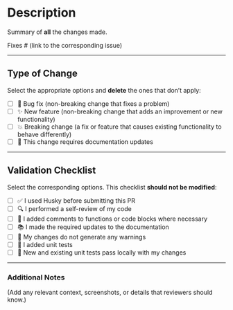 # Description  
Summary of **all** the changes made.  

Fixes # (link to the corresponding issue)

---

## Type of Change  

Select the appropriate options and **delete** the ones that don’t apply:

- [ ] 🐛 Bug fix (non-breaking change that fixes a problem)  
- [ ] ✨ New feature (non-breaking change that adds an improvement or new functionality)  
- [ ] 💥 Breaking change (a fix or feature that causes existing functionality to behave differently)  
- [ ] 📝 This change requires documentation updates  

---

## Validation Checklist  
Select the corresponding options. This checklist **should not be modified**:

- [ ] ✅ I used Husky before submitting this PR  
- [ ] 🔍 I performed a self-review of my code  
- [ ] 💬 I added comments to functions or code blocks where necessary  
- [ ] 📚 I made the required updates to the documentation  
- [ ] 🚫 My changes do not generate any warnings  
- [ ] 🧪 I added unit tests  
- [ ] 🧩 New and existing unit tests pass locally with my changes  

---

### Additional Notes  
(Add any relevant context, screenshots, or details that reviewers should know.)

